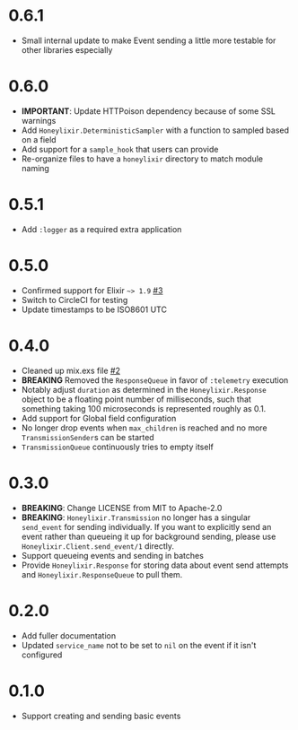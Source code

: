 # 0.6.1

* Small internal update to make Event sending a little more testable for other libraries especially

# 0.6.0

* **IMPORTANT**: Update HTTPoison dependency because of some SSL warnings
* Add `Honeylixir.DeterministicSampler` with a function to sampled based on a field
* Add support for a `sample_hook` that users can provide
* Re-organize files to have a `honeylixir` directory to match module naming

# 0.5.1

* Add `:logger` as a required extra application

# 0.5.0

* Confirmed support for Elixir `~> 1.9` [#3](https://github.com/lirossarvet/honeylixir/pull/3)
* Switch to CircleCI for testing
* Update timestamps to be ISO8601 UTC

# 0.4.0

* Cleaned up mix.exs file [#2](https://github.com/lirossarvet/honeylixir/pull/2)
* **BREAKING** Removed the `ResponseQueue` in favor of `:telemetry` execution
* Notably adjust `duration` as determined in the `Honeylixir.Response` object to be a floating point number of milliseconds, such that something taking 100 microseconds is represented roughly as 0.1.
* Add support for Global field configuration
* No longer drop events when `max_children` is reached and no more `TransmissionSender`s can be started
* `TransmissionQueue` continuously tries to empty itself

# 0.3.0

* **BREAKING**: Change LICENSE from MIT to Apache-2.0
* **BREAKING**: `Honeylixir.Transmission` no longer has a singular `send_event` for sending individually. If you want to explicitly send an event rather than queueing it up for background sending, please use `Honeylixir.Client.send_event/1` directly.
* Support queueing events and sending in batches
* Provide `Honeylixir.Response` for storing data about event send attempts and `Honeylixir.ResponseQueue` to pull them.

# 0.2.0

* Add fuller documentation
* Updated `service_name` not to be set to `nil` on the event if it isn't configured

# 0.1.0

* Support creating and sending basic events
